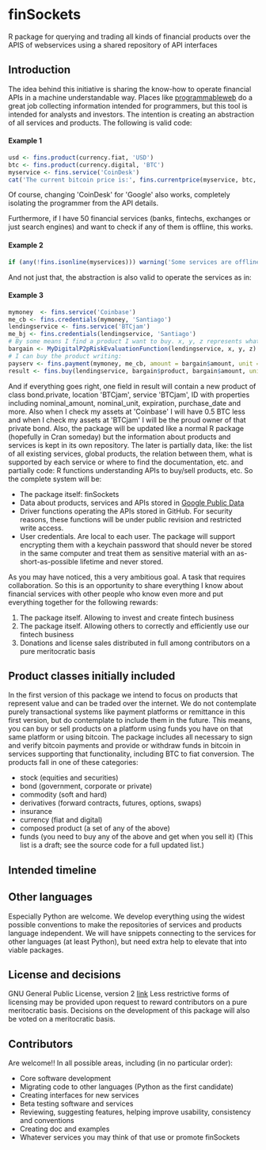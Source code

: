 # finSockets
R package for querying and trading all kinds of financial products over the APIS of webservices using a shared repository of API interfaces

## Introduction
The idea behind this initiative is sharing the know-how to operate financial APIs in a machine understandable way. Places like [programmableweb]( http://www.programmableweb.com/category/financial/apis?category=19968
) do a great job collecting information intended for programmers, but this tool is intended for analysts and investors. The intention is creating an abstraction of all services and products.
The following is valid code:

#### Example 1
```R
usd <- fins.product(currency.fiat, 'USD')
btc <- fins.product(currency.digital, 'BTC')
myservice <- fins.service('CoinDesk')
cat('The current bitcoin price is:', fins.currentprice(myservice, btc, unit = usd), 'USD')
```

Of course, changing 'CoinDesk' for 'Google' also works, completely isolating the programmer from the API details.

Furthermore, if I have 50 financial services (banks, fintechs, exchanges or just search engines) and want to check if any of them is offline, this works.

#### Example 2
```R
if (any(!fins.isonline(myservices))) warning('Some services are offline')
```

And not just that, the abstraction is also valid to operate the services as in:

#### Example 3
```R
mymoney  <- fins.service('Coinbase')
me_cb <- fins.credentials(mymoney, 'Santiago')
lendingservice <- fins.service('BTCjam')
me_bj <- fins.credentials(lendingservice, 'Santiago')
# By some means I find a product I want to buy. x, y, z represents whatever I need to make that choice and bargain is a list including the fields product, amount = 0.5 and unit = BTC.
bargain <- MyDigitalP2pRiskEvaluationFunction(lendingservice, x, y, z)
# I can buy the product writing:
payserv <- fins.payment(mymoney, me_cb, amount = bargain$amount, unit = bargain$unit)
result <- fins.buy(lendingservice, bargain$product, bargain$amount, unit = bargain$unit, credential = me_bj, payment = payserv)
```

And if everything goes right, one field in result will contain a new product of class bond.private, location 'BTCjam', service 'BTCjam', ID <some code> with properties including nominal_amount, nominal_unit, expiration, purchase_date and more.
Also when I check my assets at 'Coinbase' I will have 0.5 BTC less and when I check my assets at 'BTCjam' I will be the proud owner of that private bond. 
Also, the package will be updated like a normal R package (hopefully in Cran someday) but the information about products and services is kept in its own repository. The later is partially data, like: the list of all existing services, global products, the relation between them, what is supported by each service or where to find the documentation, etc. and partially code: R functions understanding APIs to buy/sell products, etc.
So the complete system will be:
- The package itself: finSockets
- Data about products, services and APIs stored in [Google Public Data](https://developers.google.com/public-data/)
- Driver functions operating the APIs stored in GitHub. For security reasons, these functions will be under public revision and restricted write access.
- User credentials. Are local to each user. The package will support encrypting them with a keychain password that should never be stored in the same computer and treat them as sensitive material with an as-short-as-possible lifetime and never stored.

As you may have noticed, this a very ambitious goal. A task that requires collaboration. So this is an opportunity to share everything I know about financial services with other people who know even more and put everything together for the following rewards:
1. The package itself. Allowing to invest and create fintech business
2. The package itself. Allowing others to correctly and efficiently use our fintech business
3. Donations and license sales distributed in full among contributors on a pure meritocratic basis
## Product classes initially included
In the first version of this package we intend to focus on products that represent value and can be traded over the internet. We do not contemplate purely transactional systems like payment platforms or remittance in this first version, but do contemplate to include them in the future. This means, you can buy or sell products on a platform using funds you have on that same platform or using bitcoin. The package includes all necessary to sign and verify bitcoin payments and provide or withdraw funds in bitcoin in services supporting that functionality, including BTC to fiat conversion.
The products fall in one of these categories:
- stock (equities and securities)
- bond (government, corporate or private)
- commodity (soft and hard)
- derivatives (forward contracts, futures, options, swaps)
- insurance
- currency (fiat and digital)
- composed product (a set of any of the above)
- funds (you need to buy any of the above and get when you sell it)
(This list is a draft; see the source code for a full updated list.)

## Intended timeline

## Other languages
Especially Python are welcome. We develop everything using the widest possible conventions to make the repositories of services and products language independent. We will have snippets connecting to the services for other languages (at least Python), but need extra help to elevate that into viable packages.

## License and decisions
GNU General Public License, version 2 [link](https://www.gnu.org/licenses/old-licenses/gpl-2.0.en.html)
Less restrictive forms of licensing may be provided upon request to reward contributors on a pure meritocratic basis.
Decisions on the development of this package will also be voted on a meritocratic basis.

## Contributors
Are welcome!!
In all possible areas, including (in no particular order):
- Core software development
- Migrating code to other languages (Python as the first candidate)
- Creating interfaces for new services
- Beta testing software and services
- Reviewing, suggesting features, helping improve usability, consistency and conventions
- Creating doc and examples
- Whatever services you may think of that use or promote finSockets
